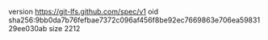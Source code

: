 version https://git-lfs.github.com/spec/v1
oid sha256:9bb0da7b76fefbae7372c096af456f8be92ec7669863e706ea5983129ee030ab
size 2212
